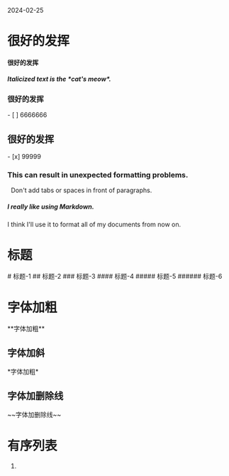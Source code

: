 2024-02-25

<h1> 很好的发挥  </h1>
<h4>很好的发挥</h4>

<h5>Italicized text is the *cat's meow*.</h5>

<h3>很好的发挥</h3>
- [ ] 6666666
<h2>很好的发挥</h2>
- [x] 99999  
 <h3>This can result in unexpected formatting problems.  </h3>
  
  Don't add tabs or spaces in front of paragraphs.
       <h5>I really like using Markdown.  </h5>
  
I think I'll use it to format all of my documents from now on.

<H1>标题</H1>
# 标题-1
## 标题-2
### 标题-3
#### 标题-4
##### 标题-5
###### 标题-6

<h1>字体加粗</h1>
**字体加粗**
<h2>字体加斜</h2>
*字体加粗*
<h2>字体加删除线</h2>
~~字体加删除线~~

# 有序列表
1. 

